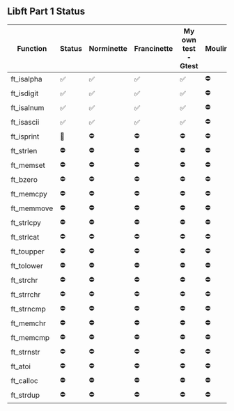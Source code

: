 
## Libft Part 1 Status
| Function | Status | Norminette | Francinette | My own test - Gtest | Moulinette
| --- | --- | --- | --- |--- | --- |
| ft_isalpha | ✅ | ✅ | ✅ | ✅ | ⛔️ |
| ft_isdigit | ✅ | ✅ | ✅ | ✅ | ⛔️ |
| ft_isalnum | ✅ | ✅ | ✅ | ✅ | ⛔️ |
| ft_isascii | ✅ | ✅ | ✅ | ✅ | ⛔️ |
| ft_isprint | 🔨 | ⛔️ | ⛔️ | ⛔️ | ⛔️ |
| ft_strlen | ⛔️ | ⛔️ | ⛔️ | ⛔️ | ⛔️ |
| ft_memset | ⛔️ | ⛔️ | ⛔️ | ⛔️ | ⛔️ |
| ft_bzero | ⛔️ | ⛔️ | ⛔️ | ⛔️ | ⛔️ |
| ft_memcpy | ⛔️ | ⛔️ | ⛔️ | ⛔️ | ⛔️ |
| ft_memmove | ⛔️ | ⛔️ | ⛔️ | ⛔️ | ⛔️ |
| ft_strlcpy | ⛔️ | ⛔️ | ⛔️ | ⛔️ | ⛔️ |
| ft_strlcat | ⛔️ | ⛔️ | ⛔️ | ⛔️ | ⛔️ |
| ft_toupper | ⛔️ | ⛔️ | ⛔️ | ⛔️ | ⛔️ |
| ft_tolower | ⛔️ | ⛔️ | ⛔️ | ⛔️ | ⛔️ |
| ft_strchr | ⛔️ | ⛔️ | ⛔️ | ⛔️ | ⛔️ |
| ft_strrchr | ⛔️ | ⛔️ | ⛔️ | ⛔️ | ⛔️ |
| ft_strncmp | ⛔️ | ⛔️ | ⛔️ | ⛔️ | ⛔️ |
| ft_memchr | ⛔️ | ⛔️ | ⛔️ | ⛔️ | ⛔️ |
| ft_memcmp | ⛔️ | ⛔️ | ⛔️ | ⛔️ | ⛔️ |
| ft_strnstr | ⛔️ | ⛔️ | ⛔️ | ⛔️ | ⛔️ |
| ft_atoi | ⛔️ | ⛔️ | ⛔️ | ⛔️ | ⛔️ |
| ft_calloc | ⛔️ | ⛔️ | ⛔️ | ⛔️ | ⛔️ |
| ft_strdup | ⛔️ | ⛔️ | ⛔️ | ⛔️ | ⛔️ |
